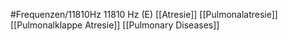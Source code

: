 #Frequenzen/11810Hz
11810 Hz (E)
[[Atresie]]
[[Pulmonalatresie]]
[[Pulmonalklappe Atresie]]
[[Pulmonary Diseases]]